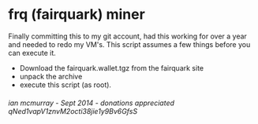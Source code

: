 # frq (fairquark) miner

Finally committing this to my git account, had this working for over a year and needed to redo my VM's. This script assumes a few things before you can execute it.

* Download the fairquark.wallet.tgz from the fairquark site
* unpack the archive
* execute this script (as root).

###### ian mcmurray - Sept 2014 - donations appreciated qNed1vapV1znvM2octi38jie1y9Bv6GfsS
